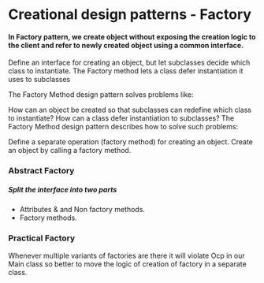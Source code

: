 # **Creational design patterns - Factory**

#### In Factory pattern, we create object without exposing the creation logic to the client and refer to newly created object using a common interface.

Define an interface for creating an object, but let subclasses decide which class to instantiate. The Factory method lets a class defer instantiation it uses to subclasses

The Factory Method design pattern solves problems like:

How can an object be created so that subclasses can redefine which class to instantiate?
How can a class defer instantiation to subclasses?
The Factory Method design pattern describes how to solve such problems:

Define a separate operation (factory method) for creating an object.
Create an object by calling a factory method.

### Abstract Factory

##### Split the interface into two parts
* Attributes & and Non factory methods.
* Factory methods.

### Practical Factory

Whenever multiple variants of factories are there it will violate Ocp in our Main class so better to move the logic of creation of factory in a separate class.
